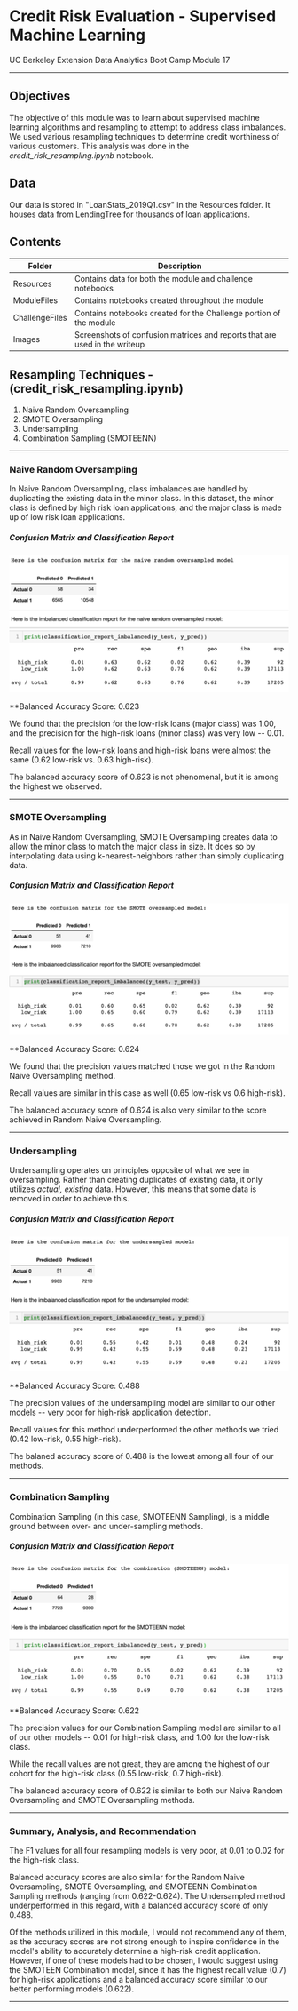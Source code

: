 # Credit Risk Evaluation - Supervised Machine Learning
UC Berkeley Extension Data Analytics Boot Camp Module 17

---

## Objectives
The objective of this module was to learn about supervised machine learning algorithms and resampling to attempt to address class imbalances. We used various resampling techniques to determine credit worthiness of various customers. This analysis was done in the *credit_risk_resampling.ipynb* notebook.


## Data
Our data is stored in "LoanStats_2019Q1.csv" in the Resources folder. It houses data from LendingTree for thousands of loan applications. 

## Contents
|Folder|Description|
|------|-----------|
|Resources|Contains data for both the module and challenge notebooks|
|ModuleFiles|Contains notebooks created throughout the module|
|ChallengeFiles|Contains notebooks created for the Challenge portion of the module|
|Images|Screenshots of confusion matrices and reports that are used in the writeup|


## Resampling Techniques - (credit_risk_resampling.ipynb)
1) Naive Random Oversampling
2) SMOTE Oversampling
3) Undersampling
4) Combination Sampling (SMOTEENN)

---

### Naive Random Oversampling
In Naive Random Oversampling, class imbalances are handled by duplicating the existing data in the minor class. In this dataset, the minor class is defined by high risk loan applications, and the major class is made up of low risk loan applications.  

##### Confusion Matrix and Classification Report
![Naive Random Oversampling](Images/naive_oversampled.png)

**Balanced Accuracy Score: 0.623

We found that the precision for the low-risk loans (major class) was 1.00, and the precision for the high-risk loans (minor class) was very low -- 0.01.

Recall values for the low-risk loans and high-risk loans were almost the same (0.62 low-risk vs. 0.63 high-risk). 

The balanced accuracy score of 0.623 is not phenomenal, but it is among the highest we observed.

---

### SMOTE Oversampling
As in Naive Random Oversampling, SMOTE Oversampling creates data to allow the minor class to match the major class in size. It does so by interpolating data using k-nearest-neighbors rather than simply duplicating data.

##### Confusion Matrix and Classification Report
![SMOTE Oversampling](Images/smote_oversampled.png)

**Balanced Accuracy Score: 0.624

We found that the precision values matched those we got in the Random Naive Oversampling method. 

Recall values are similar in this case as well (0.65 low-risk vs 0.6 high-risk). 

The balanced accuracy score of 0.624 is also very similar to the score achieved in Random Naive Oversampling.

---

### Undersampling
Undersampling operates on principles opposite of what we see in oversampling. Rather than creating duplicates of existing data, it only utilizes *actual, existing* data. However, this means that some data is removed in order to achieve this.

##### Confusion Matrix and Classification Report
![Undersampling](Images/undersampled.png)

**Balanced Accuracy Score: 0.488

The precision values of the undersampling model are similar to our other models -- very poor for high-risk application detection.

Recall values for this method underperformed the other methods we tried (0.42 low-risk, 0.55 high-risk).

The balaned accuracy score of 0.488 is the lowest among all four of our methods.

---

### Combination Sampling
Combination Sampling (in this case, SMOTEENN Sampling), is a middle ground between over- and under-sampling methods.

##### Confusion Matrix and Classification Report
![SMOTEENN Combination Sampling](Images/smoteenn.png)

**Balanced Accuracy Score: 0.622

The precision values for our Combination Sampling model are similar to all of our other models -- 0.01 for high-risk class, and 1.00 for the low-risk class.

While the recall values are not great, they are among the highest of our cohort for the high-risk class (0.55 low-risk, 0.7 high-risk).

The balanced accuracy score of 0.622 is similar to both our Naive Random Oversampling and SMOTE Oversampling methods.

---

### Summary, Analysis, and Recommendation

The F1 values for all four resampling models is very poor, at 0.01 to 0.02 for the high-risk class. 

Balanced accuracy scores are also similar for the Random Naive Oversampling, SMOTE Oversampling, and SMOTEENN Combination Sampling methods (ranging from 0.622-0.624). The Undersampled method underperformed in this regard, with a balanced accuracy score of only 0.488.

Of the methods utilized in this module, I would not recommend any of them, as the accuracy scores are not strong enough to inspire confidence in the model's ability to accurately determine a high-risk credit application. However, if one of these models had to be chosen, I would suggest using the SMOTEEN Combination model, since it has the highest recall value (0.7) for high-risk applications and a balanced accuracy score similar to our better performing models (0.622).

---


